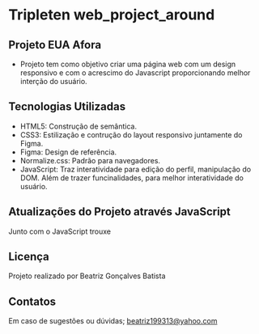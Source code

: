 # Tripleten web_project_around

## Projeto EUA Afora

- Projeto tem como objetivo criar uma página web com um design responsivo e com o acrescimo do Javascript proporcionando melhor interção do usuário.

## Tecnologias Utilizadas

- HTML5: Construção de semântica.
- CSS3: Estilização e contrução do layout responsivo juntamente do Figma.
- Figma: Design de referência.
- Normalize.css: Padrão para navegadores.
- JavaScript: Traz interatividade para edição do perfil, manipulaçâo do DOM. Além de trazer funcinalidades, para melhor interatividade do usuário.

## Atualizações do Projeto através JavaScript

Junto com o JavaScript trouxe

## Licença

Projeto realizado por Beatriz Gonçalves Batista

## Contatos

Em caso de sugestões ou dúvidas;
beatriz199313@yahoo.com
